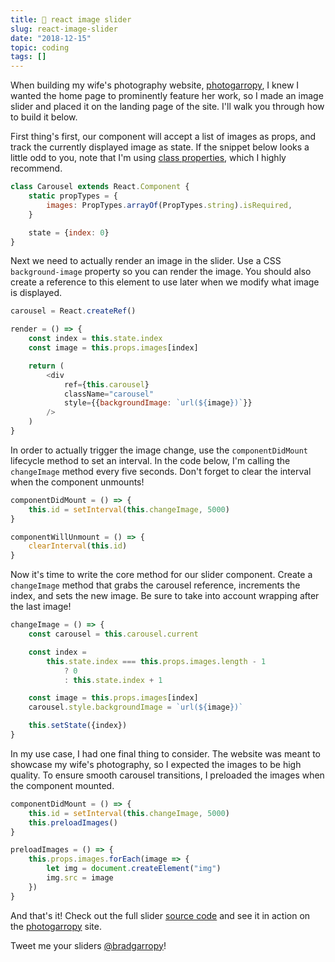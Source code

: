 ```yaml
---
title: 🎥 react image slider
slug: react-image-slider
date: "2018-12-15"
topic: coding
tags: []
---
```


When building my wife's photography website, [photogarropy][photogarropy], I knew I wanted the home page to prominently feature her work, so I made an image slider and placed it on the landing page of the site. I'll walk you through how to build it below.

First thing's first, our component will accept a list of images as props, and track the currently displayed image as state. If the snippet below looks a little odd to you, note that I'm using [class properties][codeburst], which I highly recommend.

```javascript
class Carousel extends React.Component {
    static propTypes = {
        images: PropTypes.arrayOf(PropTypes.string).isRequired,
    }

    state = {index: 0}
}
```

Next we need to actually render an image in the slider. Use a CSS `background-image` property so you can render the image. You should also create a reference to this element to use later when we modify what image is displayed.

```javascript {11}
carousel = React.createRef()

render = () => {
    const index = this.state.index
    const image = this.props.images[index]

    return (
        <div
            ref={this.carousel}
            className="carousel"
            style={{backgroundImage: `url(${image})`}}
        />
    )
}
```

In order to actually trigger the image change, use the `componentDidMount` lifecycle method to set an interval. In the code below, I'm calling the `changeImage` method every five seconds. Don't forget to clear the interval when the component unmounts!

```javascript
componentDidMount = () => {
    this.id = setInterval(this.changeImage, 5000)
}

componentWillUnmount = () => {
    clearInterval(this.id)
}
```

Now it's time to write the core method for our slider component. Create a `changeImage` method that grabs the carousel reference, increments the index, and sets the new image. Be sure to take into account wrapping after the last image!

```javascript
changeImage = () => {
    const carousel = this.carousel.current

    const index =
        this.state.index === this.props.images.length - 1
            ? 0
            : this.state.index + 1

    const image = this.props.images[index]
    carousel.style.backgroundImage = `url(${image})`

    this.setState({index})
}
```

In my use case, I had one final thing to consider. The website was meant to showcase my wife's photography, so I expected the images to be high quality. To ensure smooth carousel transitions, I preloaded the images when the component mounted.

```javascript {3}
componentDidMount = () => {
    this.id = setInterval(this.changeImage, 5000)
    this.preloadImages()
}

preloadImages = () => {
    this.props.images.forEach(image => {
        let img = document.createElement("img")
        img.src = image
    })
}
```

And that's it! Check out the full slider [source code][slider] and see it in action on the [photogarropy][photogarropy] site.

Tweet me your sliders [@bradgarropy][twitter]!

[photogarropy]: https://photogarropy.netlify.app
[codeburst]: https://codeburst.io/use-class-properties-to-clean-up-your-classes-and-react-components-93185879f688
[slider]: https://github.com/bradgarropy/photogarropy.com/blob/master/src/components/Carousel.js
[twitter]: https://twitter.com/bradgarropy
